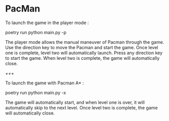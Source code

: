 # PacMan
To launch the game in the player mode :

poetry run python main.py -p

The player mode allows the manual maneuver of Pacman through the game. Use the direction key to move the Pacman and start the game. Once level one is complete, level two will automatically launch. Press any direction key to start the game. When level two is complete, the game will automatically close.

+++

To launch the game with Pacman A* :

poetry run python main.py -x

The game will automatically start, and when level one is over, it will automatically skip to the next level. Once level two is complete, the game will automatically close.
